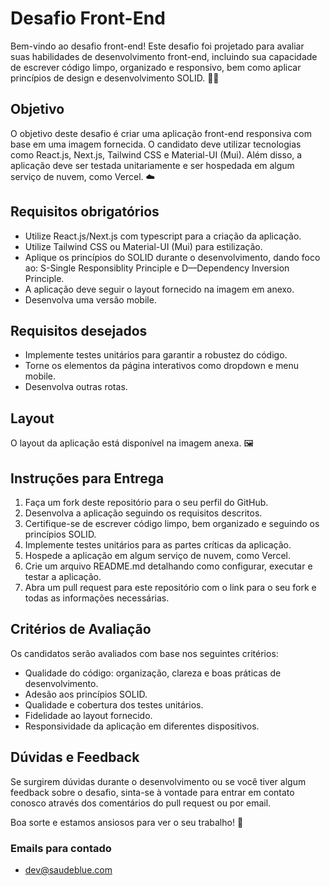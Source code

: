 # Desafio Front-End

Bem-vindo ao desafio front-end! Este desafio foi projetado para avaliar suas habilidades de desenvolvimento front-end, incluindo sua capacidade de escrever código limpo, organizado e responsivo, bem como aplicar princípios de design e desenvolvimento SOLID. 👨‍💻

## Objetivo

O objetivo deste desafio é criar uma aplicação front-end responsiva com base em uma imagem fornecida. O candidato deve utilizar tecnologias como React.js, Next.js, Tailwind CSS e Material-UI (Mui). Além disso, a aplicação deve ser testada unitariamente e ser hospedada em algum serviço de nuvem, como Vercel. ☁️

## Requisitos obrigatórios

- Utilize React.js/Next.js com typescript para a criação da aplicação.
- Utilize Tailwind CSS ou Material-UI (Mui) para estilização.
- Aplique os princípios do SOLID durante o desenvolvimento, dando foco ao: S-Single Responsiblity Principle e D—Dependency Inversion Principle.
- A aplicação deve seguir o layout fornecido na imagem em anexo.
- Desenvolva uma versão mobile. 

## Requisitos desejados
- Implemente testes unitários para garantir a robustez do código.
- Torne os elementos da página interativos como dropdown e menu mobile.
- Desenvolva outras rotas. 

## Layout

O layout da aplicação está disponível na imagem anexa. 🖼️

## Instruções para Entrega

1. Faça um fork deste repositório para o seu perfil do GitHub.
2. Desenvolva a aplicação seguindo os requisitos descritos.
3. Certifique-se de escrever código limpo, bem organizado e seguindo os princípios SOLID.
4. Implemente testes unitários para as partes críticas da aplicação.
5. Hospede a aplicação em algum serviço de nuvem, como Vercel.
6. Crie um arquivo README.md detalhando como configurar, executar e testar a aplicação.
7. Abra um pull request para este repositório com o link para o seu fork e todas as informações necessárias.

## Critérios de Avaliação

Os candidatos serão avaliados com base nos seguintes critérios:

- Qualidade do código: organização, clareza e boas práticas de desenvolvimento.
- Adesão aos princípios SOLID.
- Qualidade e cobertura dos testes unitários.
- Fidelidade ao layout fornecido.
- Responsividade da aplicação em diferentes dispositivos.

## Dúvidas e Feedback

Se surgirem dúvidas durante o desenvolvimento ou se você tiver algum feedback sobre o desafio, sinta-se à vontade para entrar em contato conosco através dos comentários do pull request ou por email.

Boa sorte e estamos ansiosos para ver o seu trabalho! 🚀

### Emails para contado

- dev@saudeblue.com
